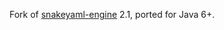 Fork of [snakeyaml-engine](https://bitbucket.org/asomov/snakeyaml-engine/) 2.1, ported for Java 6+.
